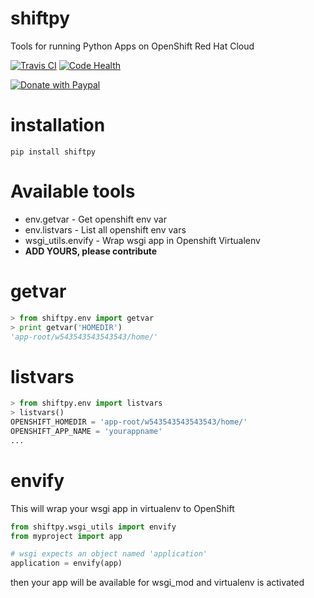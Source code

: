 # shiftpy
Tools for running Python Apps on OpenShift Red Hat Cloud

[![Travis CI](http://img.shields.io/travis/rochacbruno/shiftpy.svg)](https://travis-ci.org/rochacbruno/shiftpy)
[![Code Health](https://landscape.io/github/rochacbruno/shiftpy/master/landscape.svg?style=flat)](https://landscape.io/github/rochacbruno/shiftpy/master)

<a target="_blank" href="https://www.paypal.com/cgi-bin/webscr?cmd=_donations&amp;business=rochacbruno%40gmail%2ecom&amp;lc=BR&amp;item_name=ShiftPy&amp;no_note=0&amp;currency_code=USD&amp;bn=PP%2dDonationsBF%3abtn_donate_SM%2egif%3aNonHostedGuest"><img alt='Donate with Paypal' src='http://www.paypalobjects.com/en_US/i/btn/btn_donate_SM.gif' /></a>


# installation

```pip install shiftpy```

# Available tools

- env.getvar - Get openshift env var
- env.listvars - List all openshift env vars
- wsgi_utils.envify - Wrap wsgi app in Openshift Virtualenv
- **ADD YOURS, please contribute**

# getvar

```python
> from shiftpy.env import getvar
> print getvar('HOMEDIR')
'app-root/w543543543543543/home/'
```

# listvars


```python
> from shiftpy.env import listvars
> listvars()
OPENSHIFT_HOMEDIR = 'app-root/w543543543543543/home/'
OPENSHIFT_APP_NAME = 'yourappname'
...
```

# envify

This will wrap your wsgi app in virtualenv to OpenShift

```python
from shiftpy.wsgi_utils import envify
from myproject import app

# wsgi expects an object named 'application'
application = envify(app)

```

then your app will be available for wsgi_mod and virtualenv is activated
